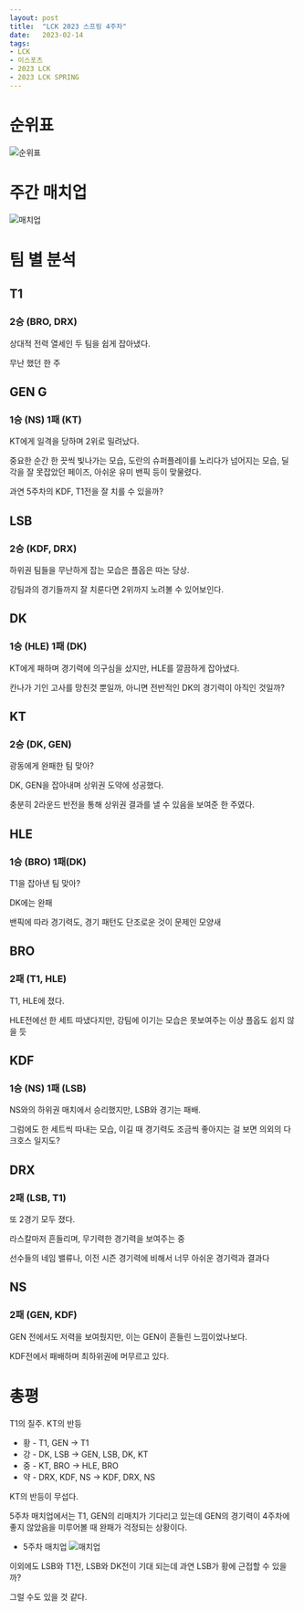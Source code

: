 ```yaml
---
layout: post
title:  "LCK 2023 스프링 4주차"
date:   2023-02-14
tags:
- LCK
- 이스포츠
- 2023 LCK
- 2023 LCK SPRING
---
```


# 순위표

![순위표](../fan/img/2023/lck/spring_week4.jpg)

# 주간 매치업

![매치업](../fan/img/2023/lck/spring_week4_matchup.jpg)

# 팀 별 분석

## T1

### 2승 (BRO, DRX)

상대적 전력 열세인 두 팀을 쉽게 잡아냈다.

무난 했던 한 주

## GEN G

### 1승 (NS) 1패 (KT)

KT에게 일격을 당하며 2위로 밀려났다.

중요한 순간 한 끗씩 빛나가는 모습, 도란의 슈퍼플레이를 노리다가 넘어지는 모습, 딜 각을 잘 못잡았던 페이즈, 아쉬운 유미 밴픽 등이 맞물렸다.

과연 5주차의 KDF, T1전을 잘 치를 수 있을까?

## LSB

### 2승 (KDF, DRX)

하위권 팀들을 무난하게 잡는 모습은 플옵은 따논 당상.

강팀과의 경기들까지 잘 치룬다면 2위까지 노려볼 수 있어보인다.


## DK

### 1승 (HLE) 1패 (DK)

KT에게 패하며 경기력에 의구심을 샀지만, HLE를 깔끔하게 잡아냈다.

칸나가 기인 고사를 망친것 뿐일까, 아니면 전반적인 DK의 경기력이 아직인 것일까?

## KT

### 2승 (DK, GEN)

광동에게 완패한 팀 맞아?

DK, GEN을 잡아내며 상위권 도약에 성공했다.

충분히 2라운드 반전을 통해 상위권 결과를 낼 수 있음을 보여준 한 주였다.

## HLE

### 1승 (BRO) 1패(DK)

T1을 잡아낸 팀 맞아? 

DK에는 완패

밴픽에 따라 경기력도, 경기 패턴도 단조로운 것이 문제인 모양새

## BRO

### 2패 (T1, HLE)

T1, HLE에 졌다.

HLE전에선 한 세트 따냈다지만, 강팀에 이기는 모습은 못보여주는 이상 플옵도 쉽지 않을 듯

## KDF

### 1승 (NS) 1패 (LSB)

NS와의 하위권 매치에서 승리했지만, LSB와 경기는 패배.

그럼에도 한 세트씩 따내는 모습, 이길 때 경기력도 조금씩 좋아지는 걸 보면 의외의 다크호스 일지도?

## DRX

### 2패 (LSB, T1)

또 2경기 모두 졌다.

라스칼마저 흔들리며, 무기력한 경기력을 보여주는 중

선수들의 네임 밸류나, 이전 시즌 경기력에 비해서 너무 아쉬운 경기력과 결과다

## NS

### 2패 (GEN, KDF)

GEN 전에서도 저력을 보여줬지만, 이는 GEN이 흔들린 느낌이었나보다.

KDF전에서 패배하며 최하위권에 머무르고 있다.


# 총평

T1의 질주. KT의 반등

* 황 - T1, GEN -> T1
* 강 - DK, LSB -> GEN, LSB, DK, KT
* 중 - KT, BRO -> HLE, BRO
* 약 - DRX, KDF, NS -> KDF, DRX, NS

KT의 반등이 무섭다.

5주차 매치업에서는 T1, GEN의 리매치가 기다리고 있는데 GEN의 경기력이 4주차에 좋지 않았음을 미루어볼 때 완패가 걱정되는 상황이다.

* 5주차 매치업
    ![매치업](../fan/img/2023/lck/spring_week5_matchup.png)

이외에도 LSB와 T1전, LSB와 DK전이 기대 되는데 과연 LSB가 황에 근접할 수 있을까?

그럴 수도 있을 것 같다.